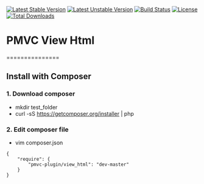 [![Latest Stable Version](https://poser.pugx.org/pmvc-plugin/view_html/v/stable)](https://packagist.org/packages/pmvc-plugin/view_html) 
[![Latest Unstable Version](https://poser.pugx.org/pmvc-plugin/view_html/v/unstable)](https://packagist.org/packages/pmvc-plugin/view_html) 
[![Build Status](https://travis-ci.org/pmvc-plugin/view_html.svg?branch=master)](https://travis-ci.org/pmvc-plugin/view_html)
[![License](https://poser.pugx.org/pmvc-plugin/view_html/license)](https://packagist.org/packages/pmvc-plugin/view_html)
[![Total Downloads](https://poser.pugx.org/pmvc-plugin/view_html/downloads)](https://packagist.org/packages/pmvc-plugin/view_html) 

# PMVC View Html 
===============

## Install with Composer
### 1. Download composer
   * mkdir test_folder
   * curl -sS https://getcomposer.org/installer | php

### 2. Edit composer file
   * vim composer.json
```
{
    "require": {
        "pmvc-plugin/view_html": "dev-master"
    }
}
```
